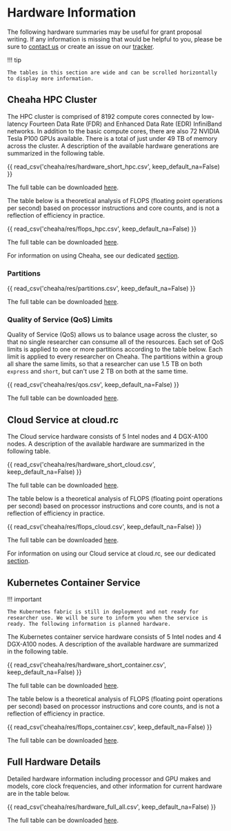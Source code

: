 # Hardware Information

The following hardware summaries may be useful for grant proposal writing. If any information is missing that would be helpful to you, please be sure to [contact us](/docs/index.md#contact-us) or create an issue on our [tracker](https://github.com/uabrc/uabrc.github.io/issues).

<!-- markdownlint-disable MD046 -->
!!! tip

    The tables in this section are wide and can be scrolled horizontally to display more information.
<!-- markdownlint-enable MD046 -->

## Cheaha HPC Cluster

The HPC cluster is comprised of 8192 compute cores connected by low-latency Fourteen Data Rate (FDR) and Enhanced Data Rate (EDR) InfiniBand networks. In addition to the basic compute cores, there are also 72 NVIDIA Tesla P100 GPUs available. There is a total of just under 49 TB of memory across the cluster. A description of the available hardware generations are summarized in the following table.

{{ read_csv('cheaha/res/hardware_short_hpc.csv', keep_default_na=False) }}

The full table can be downloaded [here](res/hardware_short_hpc.csv).

The table below is a theoretical analysis of FLOPS (floating point operations per second) based on processor instructions and core counts, and is not a reflection of efficiency in practice.

{{ read_csv('cheaha/res/flops_hpc.csv', keep_default_na=False) }}

The full table can be downloaded [here](res/flops_hpc.csv).

For information on using Cheaha, see our dedicated [section](/docs/cheaha/getting_started.md).

### Partitions

{{ read_csv('cheaha/res/partitions.csv', keep_default_na=False) }}

The full table can be downloaded [here](res/partitions.csv).

### Quality of Service (QoS) Limits

Quality of Service (QoS) allows us to balance usage across the cluster, so that no single researcher can consume all of the resources. Each set of QoS limits is applied to one or more partitions according to the table below. Each limit is applied to every researcher on Cheaha. The partitions within a group all share the same limits, so that a researcher can use 1.5 TB on both `express` and `short`, but can't use 2 TB on both at the same time.

{{ read_csv('cheaha/res/qos.csv', keep_default_na=False) }}

The full table can be downloaded [here](res/qos.csv).

## Cloud Service at cloud.rc

The Cloud service hardware consists of 5 Intel nodes and 4 DGX-A100 nodes. A description of the available hardware are summarized in the following table.

{{ read_csv('cheaha/res/hardware_short_cloud.csv', keep_default_na=False) }}

The full table can be downloaded [here](res/hardware_short_cloud.csv).

The table below is a theoretical analysis of FLOPS (floating point operations per second) based on processor instructions and core counts, and is not a reflection of efficiency in practice.

{{ read_csv('cheaha/res/flops_cloud.csv', keep_default_na=False) }}

The full table can be downloaded [here](res/flops_cloud.csv).

For information on using our Cloud service at cloud.rc, see our dedicated [section](/docs/cloud/introduction.md).

## Kubernetes Container Service

<!-- markdownlint-disable MD046 -->
!!! important

    The Kubernetes fabric is still in deployment and not ready for researcher use. We will be sure to inform you when the service is ready. The following information is planned hardware.
<!-- markdownlint-enable MD046 -->

The Kubernetes container service hardware consists of 5 Intel nodes and 4 DGX-A100 nodes. A description of the available hardware are summarized in the following table.

{{ read_csv('cheaha/res/hardware_short_container.csv', keep_default_na=False) }}

The full table can be downloaded [here](res/hardware_short_container.csv).

The table below is a theoretical analysis of FLOPS (floating point operations per second) based on processor instructions and core counts, and is not a reflection of efficiency in practice.

{{ read_csv('cheaha/res/flops_container.csv', keep_default_na=False) }}

The full table can be downloaded [here](res/flops_container.csv).

## Full Hardware Details

Detailed hardware information including processor and GPU makes and models, core clock frequencies, and other information for current hardware are in the table below.

{{ read_csv('cheaha/res/hardware_full_all.csv', keep_default_na=False) }}

The full table can be downloaded [here](res/hardware_full_all.csv).
